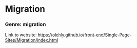 # Migration

### Genre: migration 

Link to website: https://olehly.github.io/front-end/Single-Page-Sites/Migration/index.html
